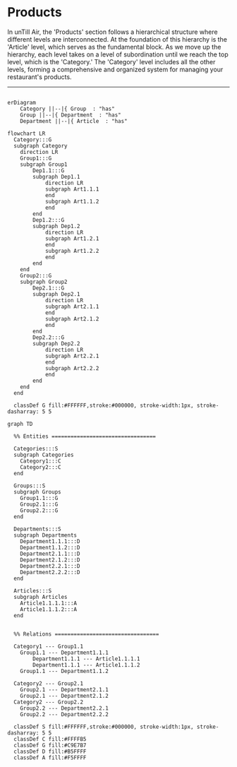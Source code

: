 # Products

In unTill Air, the 'Products' section follows a hierarchical structure where different levels are interconnected. At the foundation of this hierarchy is the 'Article' level, which serves as the fundamental block. As we move up the hierarchy, each level takes on a level of subordination until we reach the top level, which is the 'Category.' The 'Category' level includes all the other levels, forming a comprehensive and organized system for managing your restaurant's products.

***

```mermaid  fullWidth="false"

erDiagram
    Category ||--|{ Group  : "has"
    Group ||--|{ Department  : "has"
    Department ||--|{ Article  : "has"

```

```mermaid  fullWidth="false"
flowchart LR
  Category:::G
  subgraph Category
    direction LR
    Group1:::G
    subgraph Group1
        Dep1.1:::G
        subgraph Dep1.1
            direction LR
            subgraph Art1.1.1
            end
            subgraph Art1.1.2
            end
        end
        Dep1.2:::G
        subgraph Dep1.2
            direction LR
            subgraph Art1.2.1
            end
            subgraph Art1.2.2
            end        
        end
    end
    Group2:::G
    subgraph Group2
        Dep2.1:::G
        subgraph Dep2.1
            direction LR
            subgraph Art2.1.1
            end
            subgraph Art2.1.2
            end
        end
        Dep2.2:::G
        subgraph Dep2.2
            direction LR
            subgraph Art2.2.1
            end
            subgraph Art2.2.2
            end        
        end
    end
  end

  classDef G fill:#FFFFFF,stroke:#000000, stroke-width:1px, stroke-dasharray: 5 5  

```



```mermaid
graph TD

  %% Entities =================================

  Categories:::S
  subgraph Categories
    Category1:::C
    Category2:::C
  end

  Groups:::S
  subgraph Groups
    Group1.1:::G
    Group2.1:::G
    Group2.2:::G
  end

  Departments:::S
  subgraph Departments
    Department1.1.1:::D
    Department1.1.2:::D
    Department2.1.1:::D
    Department2.1.2:::D
    Department2.2.1:::D
    Department2.2.2:::D
  end
  
  Articles:::S
  subgraph Articles
    Article1.1.1.1:::A
    Article1.1.1.2:::A
  end  


  %% Relations =================================
  
  Category1 --- Group1.1
    Group1.1 --- Department1.1.1
        Department1.1.1 --- Article1.1.1.1
        Department1.1.1 --- Article1.1.1.2
    Group1.1 --- Department1.1.2

  Category2 --- Group2.1
    Group2.1 --- Department2.1.1
    Group2.1 --- Department2.1.2
  Category2 --- Group2.2
    Group2.2 --- Department2.2.1
    Group2.2 --- Department2.2.2

  classDef S fill:#FFFFFF,stroke:#000000, stroke-width:1px, stroke-dasharray: 5 5
  classDef C fill:#FFFFB5
  classDef G fill:#C9E7B7
  classDef D fill:#B5FFFF
  classDef A fill:#F5FFFF
```
